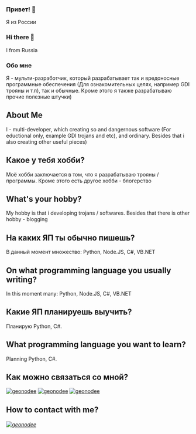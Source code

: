 ### Привет! 👋
Я из России
### Hi there 👋
I from Russia
### Обо мне
Я - мульти-разработчик, который разрабатывает так и вредоносные программные обеспечения (Для ознакомительных целях, например GDI трояны и т.п), так и обычные. Кроме этого я также разрабатываю прочие полезные штучки)
## About Me
I - multi-developer, which creating so and dangernous software (For eductional only, example GDI trojans and etc), and ordinary. Besides that i also creating other useful pieces)
## Какое у тебя хобби?
Моё хобби заключается в том, что я разрабатываю трояны / программы. Кроме этого есть другое хобби - блогерство
## What's your hobby?
My hobby is that i developing trojans / softwares. Besides that there is other hobby - blogging
## На каких ЯП ты обычно пишешь?
В данный момент множество: Python, Node.JS, C#, VB.NET
## On what programming language you usually writing?
In this moment many: Python, Node.JS, C#, VB.NET
## Какие ЯП планируешь выучить?
Планирую Python, C#.
## What programming language you want to learn?
Planning Python, C#.
## Как можно связаться со мной?
[![geonodee](https://img.shields.io/badge/Телеграм-blue?style=for-the-badge&logo=Telegram)](https://t.me/SuperTank1337) [![geonodee](https://img.shields.io/badge/Дискорд-9cf?style=for-the-badge&logo=Discord)](https://discord.gg/Pnc9mPZQfp) [![geonodee](https://img.shields.io/badge/Ютуб-red?style=for-the-badge&logo=YouTube)](https://www.youtube.com/@BelugaHeckerOfficial)
## How to contact with me?
###### [![geonodee](https://img.shields.io/badge/Telegram-blue?style=for-the-badge&logo=Telegram)](https://t.me/SuperTank1337)
